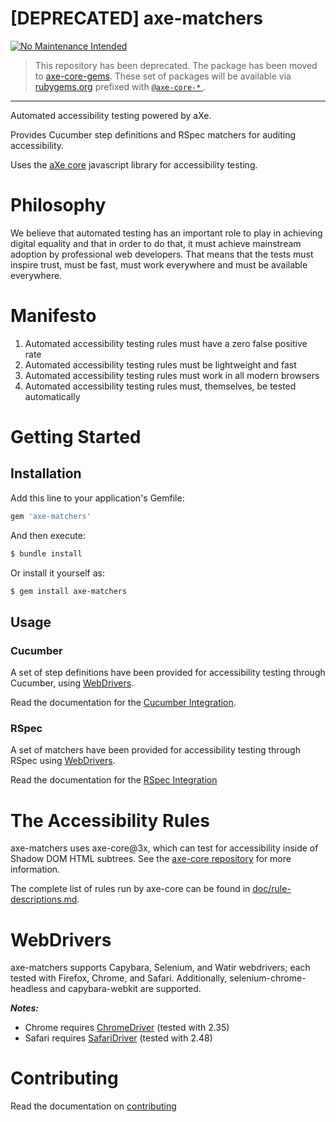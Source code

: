 # [DEPRECATED] axe-matchers

[![No Maintenance Intended](http://unmaintained.tech/badge.svg)](http://unmaintained.tech/)

> This repository has been deprecated. The package has been moved to [axe-core-gems](https://github.com/dequelabs/axe-core-gems). These set of packages will be available via [rubygems.org](https://rubygems.org/) prefixed with [ `@axe-core-*` ](https://rubygems.org/search?utf8=%E2%9C%93&query=axe-core-).

---

Automated accessibility testing powered by aXe.

Provides Cucumber step definitions and RSpec matchers for auditing accessibility.

Uses the [aXe core][axe-core] javascript library for accessibility testing.

# Philosophy

We believe that automated testing has an important role to play in achieving digital equality and that in order to do that, it must achieve mainstream adoption by professional web developers. That means that the tests must inspire trust, must be fast, must work everywhere and must be available everywhere.

# Manifesto

1. Automated accessibility testing rules must have a zero false positive rate
2. Automated accessibility testing rules must be lightweight and fast
3. Automated accessibility testing rules must work in all modern browsers
4. Automated accessibility testing rules must, themselves, be tested automatically

# Getting Started

## Installation

Add this line to your application's Gemfile:

``` ruby
gem 'axe-matchers'
```

And then execute:

``` sh
$ bundle install
```

Or install it yourself as:

``` sh
$ gem install axe-matchers
```

## Usage

### Cucumber

A set of step definitions have been provided for accessibility testing through Cucumber, using [WebDrivers][webdrivers].

Read the documentation for the [Cucumber Integration][cucumber-integration].

### RSpec

A set of matchers have been provided for accessibility testing through RSpec using [WebDrivers][webdrivers].

Read the documentation for the [RSpec Integration][rspec-integration]

# The Accessibility Rules

axe-matchers uses axe-core@3x, which can test for accessibility inside of Shadow DOM HTML subtrees. See the [axe-core repository](https://github.com/dequelabs/axe-core) for more information.

The complete list of rules run by axe-core can be found in [doc/rule-descriptions.md][axe-rule-descriptions].

# WebDrivers

axe-matchers supports Capybara, Selenium, and Watir webdrivers; each tested with Firefox, Chrome, and Safari. Additionally, selenium-chrome-headless and capybara-webkit are supported.

*__Notes:__*

* Chrome requires [ChromeDriver][chrome-driver] (tested with 2.35)
* Safari requires [SafariDriver][safari-driver] (tested with 2.48)

# Contributing

Read the documentation on [contributing][contributing]

[webdrivers]: #webdrivers
[cucumber-integration]: ./docs/Cucumber.md
[rspec-integration]: ./docs/RSpec.md
[contributing]: ./CONTRIBUTING.md

[axe-core]: https://github.com/dequelabs/axe-core
[axe-rule-descriptions]: https://github.com/dequelabs/axe-core/blob/master/doc/rule-descriptions.md

[chrome-driver]: https://sites.google.com/a/chromium.org/chromedriver/
[safari-driver]: https://code.google.com/p/selenium/wiki/SafariDriver
